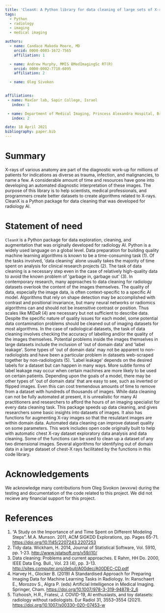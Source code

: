 ```yaml
---
title: 'CleanX: A Python library for data cleaning of large sets of X-rays'
tags:
  - Python
  - radiology
  - imaging
  - medical imaging

authors:
  - name: Candace Makeda Moore, MD
    orcid: 0000-0003-1672-7565
    affiliation: 1

  - name: Andrew Murphy, MMIS BMedImagingSc RT(R)
    orcid: 0000-0002-7710-6095
    affiliation: 2    

  - name: Oleg Sivokon
     

affiliations:
 - name: MaxCor lab, Sapir College, Israel
   index: 1

 - name: Department of Medical Imaging, Princess Alexandra Hospital, Brisbane, QLD, Australia
   index: 2   

date: 18 April 2021
bibliography: paper.bib
---
```


# Summary


X-rays of various anatomy are part of the diagnostic work-up for millions of patients for indications as diverse as trauma, infection, and malignancies, to name a few.  A considerable amount of time and resources have gone into developing an automated diagnostic interpretation of these images. The purpose of this library is to help scientists, medical professionals, and programmers create better datasets to create algorithms related to X-rays.
CleanX is a Python package for data cleaning that was developed for radiology AI. 


# Statement of need

`CleanX` is a Python package for data exploration, cleaning, and augmentation that was originally developed for radiology AI. Python is a widely used language on a global level. Data preparation for building quality machine learning algorithms is known to be a time-consuming task (1). Of the tasks involved, 'data cleaning' alone usually takes the majority of time spent on analysis for clinical research projects (2). The task of data cleaning is a necessary step even in the case of relatively high-quality data to avoid the known problem of 'garbage in, garbage out' (3).
In contemporary research, many approaches to data cleaning for radiology datasets overlook the content of the images themselves. The quality of data, especially the image data, is often context-specific to a specific AI model.
Algorithms that rely on shape detection may be accomplished with contrast and positional invariance, but many neural networks or radiomics algorithms can and should not be insensitive contrast or position. Thus scales like MIDaR (4) are necessary but not sufficient to describe data. Despite the specific nature of quality issues for each model, some potential data contamination problems should be cleaned out of imaging datasets for most algorithms.
In the case of radiological datasets, the task of data cleaning involves checking the accuracy of labelling and/or the quality of the images themselves. Potential problems inside the images themselves in large datasets include the inclusion of 'out of domain data' and 'label leakage'. Some types of 'out of domain data' may not be apparent to non-radiologists and have been a particular problem in datasets web-scraped together by non-radiologists (5).
'Label leakage' depends on the desired labels for a dataset but can happen in many ways. More subtle forms of label leakage may occur when certain machines are more likely to be used on certain patients. Depending upon the goals of a model, there may be other types of 'out of domain data' that are easy to see, such as inverted or flipped images. Even this can cost tremendous amounts of time to remove from a dataset with hundreds of thousands of images.
While data cleaning can not be fully automated at present, it is unrealistic for many AI practitioners and researchers to afford the hours of an imaging specialist for every data cleaning task. This package speeds up data cleaning, and gives researchers some basic insights into datasets of images. It also has functions for augmenting X-ray images so that the resulatant images are within domain data. 
Automated data cleaning can improve dataset quality on some parameters. This work includes open code originally built to help with automatic chest X-ray dataset exploratory data analysis and data cleaning. Some of the functions can be used to clean up a dataset of any two dimensional images. Several algorithms for identifying out of domain data in a large dataset of chest-X rays facilitated by the functions in this code library.




# Acknowledgements

We acknowledge many contributions from Oleg Sivokon (wvxvw) during the testing and documentation of the code related to this project. We did not recieve any financial support for this project. 

# References

1. “A Study on the Importance of and Time Spent on Different Modeling Steps”. M.A. Munson. 2011, ACM SIGKDD Explorations, pp. Pages 65-71. https://doi.org/10.1145/2207243.2207253
2. Tidy data. Wickham, H. 2014, Journal of Statistical Software, Vol. 5910, pp. 1-23. http://www.jstatsoft.org/v59/i10/
3. Data cleaning: Problems and current approaches. E Rahm, HH Do. 2000, IEEE Data Eng. Bull., Vol. 23 (4), pp. 3-13. http://sites.computer.org/debull/A00dec/A00DEC-CD.pdf
4. Harvey H., Glocker B. (2019) A Standardised Approach for Preparing Imaging Data for Machine Learning Tasks in Radiology. In: Ranschaert E., Morozov S., Algra P. (eds) Artificial Intelligence in Medical Imaging. Springer, Cham. https://doi.org/10.1007/978-3-319-94878-2_6
5. Tizhoosh, H.R., Fratesi, J. COVID-19, AI enthusiasts, and toy datasets: radiology without radiologists. Eur Radiol 31, 3553–3554 (2021). https://doi.org/10.1007/s00330-020-07453-w


